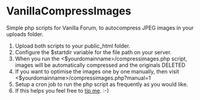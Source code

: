 # VanillaCompressImages
Simple php scripts for Vanilla Forum, to autocompress JPEG images in your uploads folder.
1. Upload both scripts to your public_html folder.
2. Configure the $startdir variable for the file path on your server.
3. When you run the <$yourdomainname>/compressimages.php script, images will be automatically compressed and the originals DELETED
4. If you want to optimise the images one by one manually, then visit <$yourdomainname>/compressimages.php?manual=1
5. Setup a cron job to run the php script as frequently as you would like.
6. If this helps you feel free to [tip me](https://www.paypal.me/samjp/4). :-)



